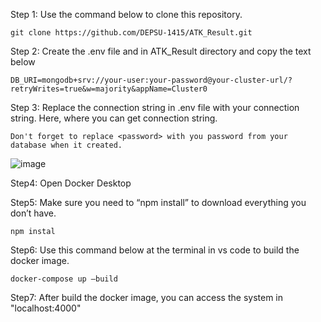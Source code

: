 Step 1: Use the command below to clone this repository.
```
git clone https://github.com/DEPSU-1415/ATK_Result.git
```
Step 2: Create the .env file and in ATK_Result directory and copy the text below
```
DB_URI=mongodb+srv://your-user:your-password@your-cluster-url/?retryWrites=true&w=majority&appName=Cluster0
```
Step 3: Replace the connection string in .env file with your connection string. Here, where you can get connection string.

`Don't forget to replace <password> with you password from your database when it created.`

![image](https://github.com/DEPSU-1415/ATK_Result/assets/118809826/418548b4-84e2-4ba4-82e9-c86441b669e9)

Step4: Open Docker Desktop

Step5: Make sure you need to “npm install” to download everything you don’t have.
```
npm instal
```
Step6: Use this command below at the terminal in vs code to build the docker image.
```
docker-compose up –build
```
Step7: After build the docker image, you can access the system in "localhost:4000"


